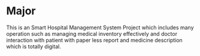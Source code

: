 # Major
This is an Smart Hospital Management System Project which includes many operation such as managing medical inventory effectively and doctor interaction with patient with paper less report and medicine description which is totally digital.
